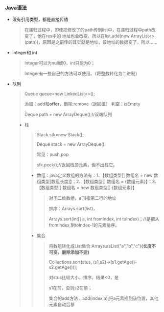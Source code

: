 ### Java语法

* 没有引用类型，都是直接传值

  > 在递归过程中，即使把修改了的path传到list中，在递归过程中path改变了，他在res中的 地址也会改变，所以在list.add(new ArrayList<>(path))，原因是之前传的其实就是地址，该地址的数据变了，所以……

* Integer和 int

  > Integer可以为null或0，int只能为0；
  >
  > Integer有一些自己的方法可以使用。（将整数转化为二进制）

* 队列

  > Queue<Object> queue=new LinkedList<>();
  >
  > 添加：add和**offer**，删除:remove（返回值）  判空：isEmpty
  >
  > Deque<Integer> path = new ArrayDeque();//双端队列

* 栈

  >Stack<Object> stk=new Stack();
  >
  >Deque<Integer> stack = new ArrayDeque();
  >
  >常见：push,pop
  >
  >stk.peek();//返回栈顶元素，但不出栈它。
  >
  >

* 数组：java定义数组的方法有：1、【数组类型[] 数组名 = new 数组类型[数组长度]】；2、【数组类型[] 数组名 = {数组元素}】；3、【数组类型[] 数组名 = new 数组类型[] {数组元素}】

  > 对于二维数组，a[1]指第二行的地址
  >
  > 排序：Arrays.sort(list)，
  >
  > Arrays.sort(int[] a, int fromIndex, int toIndex)；//是把从fromIndex,到toIndex-1的元素排序。

* 集合

  > 
  >
  > 将数组转化成List集合:Arrays.asList("a","b","c")**(长度不可变，删除添加不适)**
  >
  > Collections.sort(stus, (s1,s2)->(s1.getAge()-s2.getAge()));
  >
  > 对stus比较大小，排序，结果<0，是
  >
  > s1在前，否则s2在前；
  >
  > 集合的add方法，add(index,a);把a元素插到该位置，其他元素自动后移

